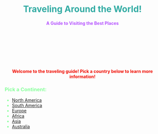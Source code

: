  <html> 
 <head>
  
<meta name="description" content="World Traveling">
<meta name="keywords" content="HTML/CSS, Google Code In, Traveling">
<meta name="author" content="Krushi Shah">
<meta charset="UTF-8">
<link rel="stylesheet" href="style.css">
<link rel="robots.txt" href="robots.txt">

<meta name="robots" content="noindex, nofollow">

<style> 
	

	img{
		display: block;
  		margin-left: auto;
		margin-right: auto;
	}
	
	h1, h4{
		text-align:center; 
		color: #32aba3;
	}
	
	.title2{
		 color:#8aff9d;
	}
	
</style>
 </head> 
 
 <body class="body"> 
 
 <h1 class = "title">  Traveling Around the World!  </h1> 
 <h4> <font color="#b554ff"> A Guide to Visiting the Best Places </font> </h4> 
<marquee> <img class="image" src="https://clipartion.com/wp-content/uploads/2016/05/exclusive-this-planet-earth-clip-art.png" style="width: 100px;height:100px"> </marquee>

<h4> <font color="font color="#b554ff"> Welcome to the traveling guide! Pick a country below to learn more information! </font> </h4> 

<h3 class="title2" > Pick a Continent: </h3>  

<ul> <font  color= "#8aff9d">
<li> <a href="North America.html"> North America </a> </li>
<li> <a href="South America.html"> South America </a> </li>
<li> <a href="Europe.html"> Europe </a> </li>
<li> <a href="Africa.html" > Africa </a> </li>
<li> <a href="Asia.html" > Asia </a> </li>
<li> <a href="Australia.html"> Australia </a> </li> 
</font>
</ul>


 
 
 </body> 
 
 </html> 
